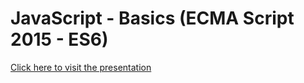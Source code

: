 # JavaScript - Basics (ECMA Script 2015 - ES6)

[Click here to visit the presentation](https://eddman.github.io/JavaScript-presentation/)